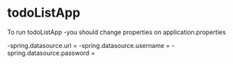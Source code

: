 # todoListApp

To run todoListApp
-you should change properties on application.properties

 -spring.datasource.url = 
 -spring.datasource.username = 
 -spring.datasource.password = 
